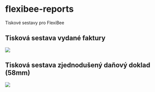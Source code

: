 # flexibee-reports
Tiskové sestavy pro FlexiBee

<h2>Tisková sestava vydané faktury</h2>
<img src="https://charlieblog.eu/clanky/flexibee_blue_tiskopisy/faktura-blue-cz.png"/>

<h2>Tisková sestava zjednodušený daňový doklad (58mm)</h2>
<img src="https://charlieblog.eu/clanky/flexibee_blue_tiskopisy/prodejka-blue-cz.png"/>

